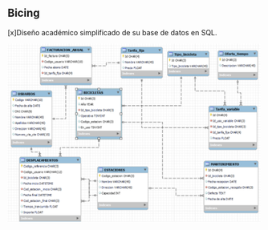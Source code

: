 ## Bicing
[x]Diseño académico simplificado de su base de datos en SQL.

![](https://github.com/JPDM1/Bicing/blob/main/Resumen.png)
